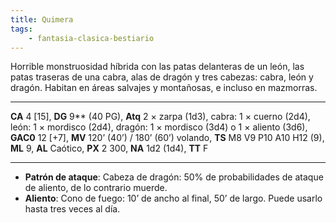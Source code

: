 ```yaml
---
title: Quimera
tags:
    - fantasia-clasica-bestiario
---
```

Horrible monstruosidad híbrida con las patas delanteras de un león, las patas traseras de una cabra, alas de dragón y tres cabezas: cabra, león y dragón. Habitan en áreas salvajes y montañosas, e incluso en mazmorras.
___
**CA** 4 [15], **DG** 9\*\* (40 PG), **Atq** 2 × zarpa (1d3), cabra: 1 × cuerno (2d4), león: 1 × mordisco (2d4), dragón: 1 × mordisco (3d4) o 1 × aliento (3d6), **GAC0** 12 [+7], **MV** 120’ (40’) / 180’ (60’) volando, **TS** M8 V9 P10 A10 H12 (9), **ML** 9, **AL** Caótico, **PX** 2 300, **NA** 1d2 (1d4), **TT** F
___
- **Patrón de ataque**: Cabeza de dragón: 50% de probabilidades de ataque de aliento, de lo contrario muerde.
- **Aliento**: Cono de fuego: 10’ de ancho al final, 50’ de largo. Puede usarlo hasta tres veces al día.
